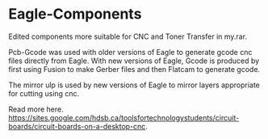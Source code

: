# Eagle-Components
Edited components more suitable for CNC and Toner Transfer in my.rar.

Pcb-Gcode was used with older versions of Eagle to generate gcode cnc files directly from Eagle. With new versions of Eagle, Gcode is produced by first using Fusion to make Gerber files and then Flatcam to generate gcode.

The mirror ulp is used by new versions of Eagle to mirror layers appropriate for cutting using cnc.

Read more here. https://sites.google.com/hdsb.ca/toolsfortechnologystudents/circuit-boards/circuit-boards-on-a-desktop-cnc.

